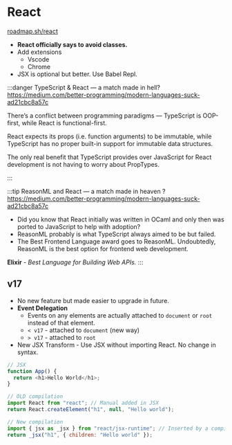# React

[roadmap.sh/react](https://roadmap.sh/react)

- **React officially says to avoid classes.**
- Add extensions
  - Vscode
  - Chrome
- JSX is optional but better. Use Babel Repl.

:::danger TypeScript & React — a match made in hell?
https://medium.com/better-programming/modern-languages-suck-ad21cbc8a57c

There’s a conflict between programming paradigms — TypeScript is OOP-first, while React is functional-first.

React expects its props (i.e. function arguments) to be immutable, while TypeScript has no proper built-in support for immutable data structures.

The only real benefit that TypeScript provides over JavaScript for React development is not having to worry about PropTypes.

:::

:::tip ReasonML and React — a match made in heaven ?
https://medium.com/better-programming/modern-languages-suck-ad21cbc8a57c

- Did you know that React initially was written in OCaml and only then was ported to JavaScript to help with adoption?
- ReasonML probably is what TypeScript always aimed to be but failed.
- The Best Frontend Language award goes to ReasonML. Undoubtedly, ReasonML is the best option for frontend web development.

**Elixir** - _Best Language for Building Web APIs._
:::

## v17

- No new feature but made easier to upgrade in future.
- **Event Delegation**
  - Events on any elements are actually attached to `document` or `root` instead of that element.
  - `< v17` - attached to `document` (new way)
  - `> v17` - attached to `root`
- New JSX Transform - Use JSX without importing React. No change in syntax.

```js
// JSX
function App() {
  return <h1>Hello World</h1>;
}

// OLD compilation
import React from "react"; // Manual added in JSX
return React.createElement("h1", null, "Hello world");

// New compilation
import { jsx as _jsx } from "react/jsx-runtime"; // Inserted by a compiler (don't import it yourself!)
return _jsx("h1", { children: "Hello world" });
```
